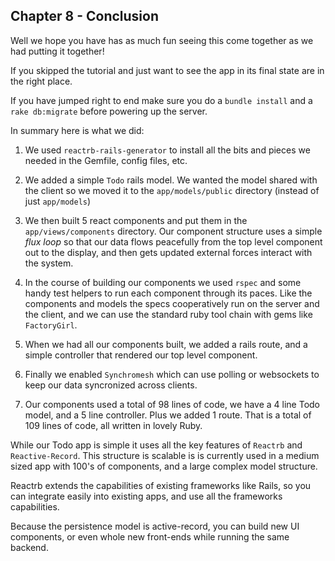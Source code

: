 ## Chapter 8 - Conclusion

Well we hope you have has as much fun seeing this come together as we had putting it together!

If you skipped the tutorial and just want to see the app in its final state are in the right place.

If you have jumped right to end make sure you do a `bundle install` and a `rake db:migrate` before powering up the server.

In summary here is what we did:

1. We used `reactrb-rails-generator` to install all the bits and pieces we needed in the Gemfile, config files, etc.

2. We added a simple `Todo` rails model.  We wanted the model shared with the client so we moved it to the `app/models/public` directory (instead of just `app/models`)

3. We then built 5 react components and put them in the `app/views/components` directory.  Our component structure uses a simple *flux loop* so that our data flows peacefully from the top level component out to the display, and then gets updated external forces interact with the system.

4. In the course of building our components we used `rspec` and some handy test helpers to run each component through its paces.  Like the components and models the specs cooperatively run on the server and the client, and we can use the standard ruby tool chain with gems like `FactoryGirl`.

5. When we had all our components built, we added a rails route, and a simple controller that rendered our top level component.  

6. Finally we enabled `Synchromesh` which can use polling or websockets to keep our data syncronized across clients.

7. Our components used a total of 98 lines of code, we have a 4 line Todo model, and a 5 line controller.  Plus we added 1 route.  That is a total of 109 lines of code, all written in lovely Ruby.

While our Todo app is simple it uses all the key features of `Reactrb` and `Reactive-Record`.  This structure is scalable is is currently used in a medium sized app with 100's of components, and a large complex model structure.

Reactrb extends the capabilities of existing frameworks like Rails, so you can integrate easily into existing apps, and use all the frameworks capabilities.

Because the persistence model is active-record, you can build new UI components, or even whole new front-ends while running the same backend.
